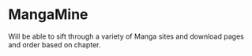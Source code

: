 # MangaMine
Will be able to sift through a variety of Manga sites and download pages and order based on chapter.
